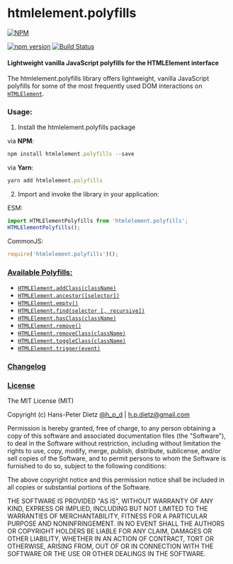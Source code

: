 htmlelement.polyfills
=====================

[![NPM](https://nodei.co/npm/htmlelement.polyfills.png?downloads=true)](https://nodei.co/npm/htmlelement.polyfills/)

[![npm version](https://badge.fury.io/js/htmlelement.polyfills.svg)](http://badge.fury.io/js/htmlelement.polyfills)
[![Build Status](https://travis-ci.org/haensl/htmlelement.polyfills.svg?branch=master)](https://travis-ci.org/haensl/htmlelement.polyfills)


#### Lightweight vanilla JavaScript polyfills for the HTMLElement interface

The htmlelement.polyfills library offers lightweight, vanilla JavaScript polyfills for some of the most frequently used DOM interactions on [`HTMLElement`](https://developer.mozilla.org/en/docs/Web/API/HTMLElement)\.

### Usage:

1. Install the htmlelement.polyfills package

via **NPM**:

```javascript
npm install htmlelement.polyfills --save
```

via **Yarn**:

```javascript
yarn add htmlelement.polyfills
```

2. Import and invoke the library in your application:

ESM:

```javascript
import HTMLElementPolyfills from 'htmlelement.polyfills';
HTMLElementPolyfills();
```

CommonJS:
```javascript
require('htmlelement.polyfills')();
```


### [Available Polyfills:](docs/API.md)

- [`HTMLElement.addClass(className)`](docs/API.md/#HTMLElement.addClass)
- [`HTMLElement.ancestor([selector])`](docs/API.md/#HTMLElement.ancestor)
- [`HTMLElement.empty()`](docs/API.md/#HTMLElement.empty)
- [`HTMLElement.find(selector [, recursive])`](docs/API.md/#HTMLElement.find)
- [`HTMLElement.hasClass(className)`](docs/API.md/#HTMLElement.hasClass)
- [`HTMLElement.remove()`](docs/API.md/#HTMLElement.remove)
- [`HTMLElement.removeClass(className)`](docs/API.md/#HTMLElement.removeClass)
- [`HTMLElement.toggleClass(className)`](docs/API.md/#HTMLElement.toggleClass)
- [`HTMLElement.trigger(event)`](docs/API.md/#HTMLElement.trigger)

### [Changelog](CHANGELOG.md)

### [License](LICENSE)

The MIT License (MIT)

Copyright (c) Hans-Peter Dietz [@h_p_d](https://twitter.com/h_p_d) | [h.p.dietz@gmail.com](mailto:h.p.dietz@gmail.com)

Permission is hereby granted, free of charge, to any person obtaining a copy of this software and associated documentation files (the "Software"), to deal in the Software without restriction, including without limitation the rights to use, copy, modify, merge, publish, distribute, sublicense, and/or sell copies of the Software, and to permit persons to whom the Software is furnished to do so, subject to the following conditions:

The above copyright notice and this permission notice shall be included in all copies or substantial portions of the Software.

THE SOFTWARE IS PROVIDED "AS IS", WITHOUT WARRANTY OF ANY KIND, EXPRESS OR IMPLIED, INCLUDING BUT NOT LIMITED TO THE WARRANTIES OF MERCHANTABILITY, FITNESS FOR A PARTICULAR PURPOSE AND NONINFRINGEMENT. IN NO EVENT SHALL THE AUTHORS OR COPYRIGHT HOLDERS BE LIABLE FOR ANY CLAIM, DAMAGES OR OTHER LIABILITY, WHETHER IN AN ACTION OF CONTRACT, TORT OR OTHERWISE, ARISING FROM, OUT OF OR IN CONNECTION WITH THE SOFTWARE OR THE USE OR OTHER DEALINGS IN THE SOFTWARE.
